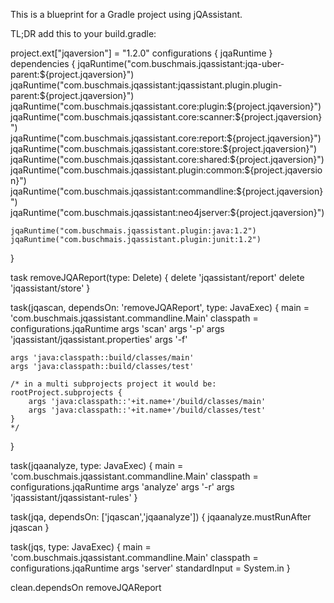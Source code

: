 This is a blueprint for a Gradle project using jQAssistant.

TL;DR add this to your build.gradle:

project.ext["jqaversion"] = "1.2.0"
configurations {
    jqaRuntime
}
dependencies {
    jqaRuntime("com.buschmais.jqassistant:jqa-uber-parent:${project.jqaversion}")
    jqaRuntime("com.buschmais.jqassistant:jqassistant.plugin.plugin-parent:${project.jqaversion}")
    jqaRuntime("com.buschmais.jqassistant.core:plugin:${project.jqaversion}")
    jqaRuntime("com.buschmais.jqassistant.core:scanner:${project.jqaversion}")
    jqaRuntime("com.buschmais.jqassistant.core:report:${project.jqaversion}")
    jqaRuntime("com.buschmais.jqassistant.core:store:${project.jqaversion}")
    jqaRuntime("com.buschmais.jqassistant.core:shared:${project.jqaversion}")
    jqaRuntime("com.buschmais.jqassistant.plugin:common:${project.jqaversion}")
    jqaRuntime("com.buschmais.jqassistant:commandline:${project.jqaversion}")
    jqaRuntime("com.buschmais.jqassistant:neo4jserver:${project.jqaversion}")

    jqaRuntime("com.buschmais.jqassistant.plugin:java:1.2")
    jqaRuntime("com.buschmais.jqassistant.plugin:junit:1.2")
}

task removeJQAReport(type: Delete) {
    delete 'jqassistant/report'
    delete 'jqassistant/store'
}

task(jqascan, dependsOn: 'removeJQAReport', type: JavaExec) {
    main = 'com.buschmais.jqassistant.commandline.Main'
    classpath = configurations.jqaRuntime
    args 'scan'
    args '-p'
    args 'jqassistant/jqassistant.properties'
    args '-f'

    args 'java:classpath::build/classes/main'
    args 'java:classpath::build/classes/test'

    /* in a multi subprojects project it would be:
    rootProject.subprojects {
        args 'java:classpath::'+it.name+'/build/classes/main'
        args 'java:classpath::'+it.name+'/build/classes/test'
    }
    */
}

task(jqaanalyze, type: JavaExec) {
    main = 'com.buschmais.jqassistant.commandline.Main'
    classpath = configurations.jqaRuntime
    args 'analyze'
    args '-r'
    args 'jqassistant/jqassistant-rules'
}

task(jqa, dependsOn: ['jqascan','jqaanalyze']) {
    jqaanalyze.mustRunAfter jqascan
}

task(jqs, type: JavaExec) {
    main = 'com.buschmais.jqassistant.commandline.Main'
    classpath = configurations.jqaRuntime
    args 'server'
    standardInput = System.in
}

clean.dependsOn removeJQAReport
